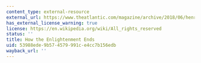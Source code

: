 ```yaml
---
content_type: external-resource
external_url: https://www.theatlantic.com/magazine/archive/2018/06/henry-kissinger-ai-could-mean-the-end-of-human-history/559124/
has_external_license_warning: true
license: https://en.wikipedia.org/wiki/All_rights_reserved
status: ''
title: How the Enlightenment Ends
uid: 53988ede-9b57-4579-991c-e4cc7b156edb
wayback_url: ''
---
```

